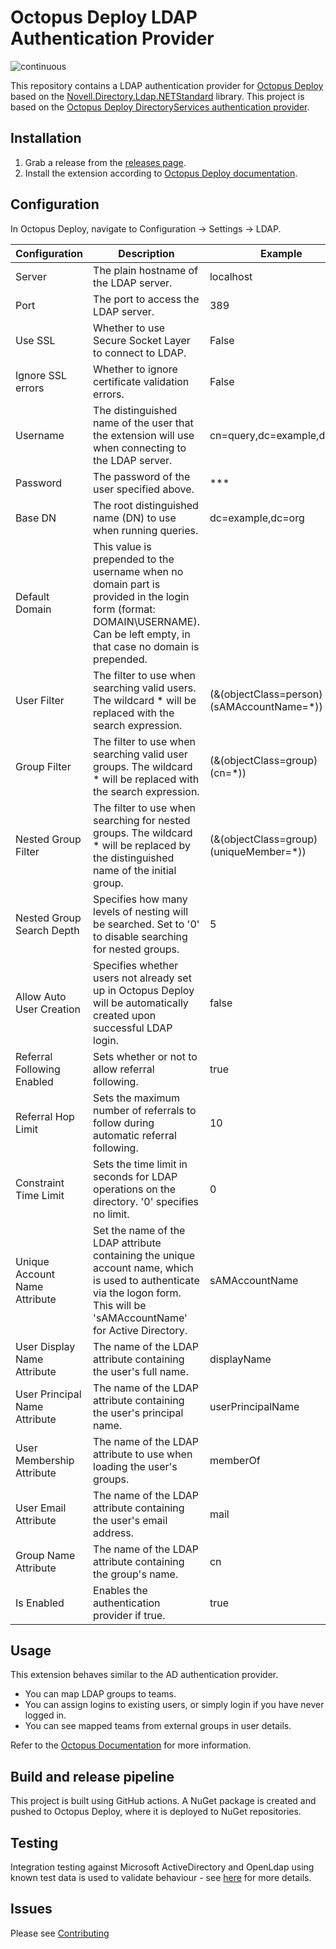 # Octopus Deploy LDAP Authentication Provider

![continuous](https://github.com/tunger/OctopusDeploy-LdapAuthenticationProvider/workflows/continuous/badge.svg)

This repository contains a LDAP authentication provider for [Octopus Deploy][1] based on the [Novell.Directory.Ldap.NETStandard][2] library.
This project is based on the [Octopus Deploy DirectoryServices authentication provider][3].

## Installation

1. Grab a release from the [releases page](https://github.com/tunger/OctopusDeploy-LdapAuthenticationProvider/releases).
2. Install the extension according to [Octopus Deploy documentation][4].

## Configuration

In Octopus Deploy, navigate to Configuration -> Settings -> LDAP.

|Configuration|Description|Example|
|---|---|---|
|Server|The plain hostname of the LDAP server.|localhost|
|Port|The port to access the LDAP server.|389|
|Use SSL|Whether to use Secure Socket Layer to connect to LDAP.|False|
|Ignore SSL errors|Whether to ignore certificate validation errors.|False|
|Username|The distinguished name of the user that the extension will use when connecting to the LDAP server.|cn=query,dc=example,dc=org|
|Password|The password of the user specified above.|***|
|Base DN|The root distinguished name (DN) to use when running queries.|dc=example,dc=org|
|Default Domain|This value is prepended to the username when no domain part is provided in the login form (format: DOMAIN\USERNAME). Can be left empty, in that case no domain is prepended.|
|User Filter|The filter to use when searching valid users. The wildcard * will be replaced with the search expression.|(&(objectClass=person)(sAMAccountName=*))|
|Group Filter|The filter to use when searching valid user groups. The wildcard * will be replaced with the search expression.|(&(objectClass=group)(cn=*))|
|Nested Group Filter|The filter to use when searching for nested groups. The wildcard * will be replaced by the distinguished name of the initial group.|(&(objectClass=group)(uniqueMember=*))|
|Nested Group Search Depth|Specifies how many levels of nesting will be searched. Set to '0' to disable searching for nested groups.|5|
|Allow Auto User Creation|Specifies whether users not already set up in Octopus Deploy will be automatically created upon successful LDAP login.|false|
|Referral Following Enabled|Sets whether or not to allow referral following.|true|
|Referral Hop Limit|Sets the maximum number of referrals to follow during automatic referral following.|10|
|Constraint Time Limit|Sets the time limit in seconds for LDAP operations on the directory.  '0' specifies no limit.|0|
|Unique Account Name Attribute|Set the name of the LDAP attribute containing the unique account name, which is used to authenticate via the logon form.  This will be 'sAMAccountName' for Active Directory.|sAMAccountName|
|User Display Name Attribute|The name of the LDAP attribute containing the user's full name.|displayName|
|User Principal Name Attribute|The name of the LDAP attribute containing the user's principal name.|userPrincipalName|
|User Membership Attribute|The name of the LDAP attribute to use when loading the user's groups.|memberOf|
|User Email Attribute|The name of the LDAP attribute containing the user's email address.|mail|
|Group Name Attribute|The name of the LDAP attribute containing the group's name.|cn|
|Is Enabled|Enables the authentication provider if true.|true|

## Usage

This extension behaves similar to the AD authentication provider. 
- You can map LDAP groups to teams.
- You can assign logins to existing users, or simply login if you have never logged in.
- You can see mapped teams from external groups in user details.

Refer to the [Octopus Documentation][5] for more information.

[1]: https://octopus.com
[2]: https://github.com/dsbenghe/Novell.Directory.Ldap.NETStandard
[3]: https://github.com/OctopusDeploy/DirectoryServicesAuthenticationProvider
[4]: https://octopus.com/docs/administration/server-extensibility/installing-a-custom-server-extension
[5]: https://octopus.com/docs/security/users-and-teams/external-groups-and-roles

## Build and release pipeline

This project is built using GitHub actions. A NuGet package is created and pushed to Octopus Deploy, where it is deployed to NuGet repositories.

## Testing

Integration testing against Microsoft ActiveDirectory and OpenLdap using known test data is used to validate behaviour - see [here](source/Ldap.Integration.Tests/README.md) for more details.

## Issues

Please see [Contributing](CONTRIBUTING.md)
